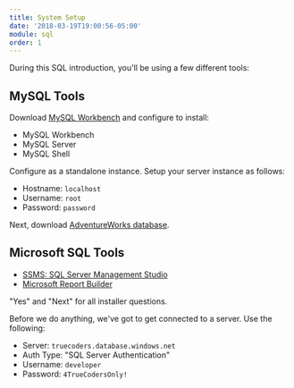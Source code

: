 ```yaml
---
title: System Setup
date: '2018-03-19T19:00:56-05:00'
module: sql
order: 1
---
```


During this SQL introduction, you'll be using a few different tools:

## MySQL Tools

Download [MySQL Workbench](https://dev.mysql.com/downloads/workbench/) and configure to install:

* MySQL Workbench
* MySQL Server
* MySQL Shell

Configure as a standalone instance. Setup your server instance as follows:

* Hostname: `localhost`
* Username: `root`
* Password: `password`

Next, download [AdventureWorks database](https://sourceforge.net/projects/awmysql/).

## Microsoft SQL Tools

* [SSMS: SQL Server Management Studio](https://docs.microsoft.com/en-us/sql/ssms/download-sql-server-management-studio-ssms)
* [Microsoft Report Builder](https://www.microsoft.com/en-us/download/details.aspx?id=53613)

"Yes" and "Next" for all installer questions.

Before we do anything, we've got to get connected to a server. Use the following:

* Server: `truecoders.database.windows.net`
* Auth Type: "SQL Server Authentication"
* Username: `developer`
* Password: `4TrueCodersOnly!`
